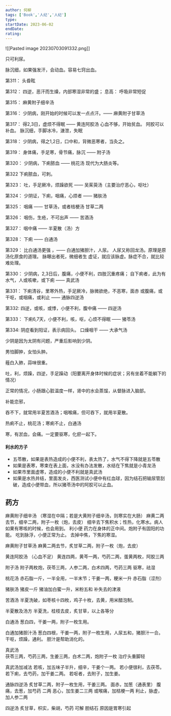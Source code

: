 ```yaml
---
author: 何柳
tags: ['Book','人纪','人纪']
type: 
startDate: 2023-06-02
endDate:
rating: 
---
```

![[Pasted image 20230703091332.png]]

只可利尿。


脉沉细，如果强发汗，会动血。容易七窍出血。




第311：
	头昏眩

第312：
	四逆，恶汗而生燥，内部寒湿非常的盛；
	息高： 呼吸非常短促 


第315：
	麻黄附子细辛汤

第316：
	少阴病，刚开始的时候可以发一点点汗。—— 麻黄附子甘草汤 
	

第317：
	得2,3日，虚烦不得眠 —— 黄连阿胶汤 
	心血不够，开始贫血。
	阿胶可以补血。
	脉沉细，手脚冰冷，溏泄，失眠

第318：
	少阴病，得之1,2日，口中和，背微恶寒者，当灸之。

第319：
	身体痛，手足寒，骨节痛，脉沉 —— 附子汤 
	

第320：
	少阴病，下痢脓血 —— 桃花汤
	现代为大肠炎等。

第322
	下痢脓血，可刺。

第323：
	吐，手足厥冷，烦躁欲死 —— 吴茱萸汤（主要治疗恶心，呕吐）

第324：
	少阴证，下痢，咽痛，心烦者 —— 猪肤汤 
	

第325：
	咽痛 —— 甘草汤，或者桔梗汤
	甘草二两


第326：
	咽伤，生疮，不可出声 —— 苦酒汤 
	

第327：
	咽中痛 —— 半夏散（汤）方

第328：
	下痢 —— 白通汤

第329：
	比白通汤更强 ，—— 白通加猪胆汁，人尿。
	人尿又称回龙汤。原理是原汤化原食的道理。
	脉曝出者死，微细者生
	虚证，就应该脉虚。脉症不合，就比较难处理。


第330：
	少阴病，2,3日后，腹痛，小便不利，四肢沉重疼痛；
	自下痢者，此为有水气，人或咳嗽，或下痢 —— 真武汤 
	

第331： 
	下痢清谷，里寒外热，手足厥冷，脉微欲绝，不恶寒，面赤
	或腹痛，或干呕，或咽痛，或利止 —— 通脉四逆汤


第332: 
	四逆，或咳，或悸，小便不利，腹中痛 —— 四逆汤


第333： 
	下痢6,7天，小便不利，咳，呕，心烦不得眠 —— 猪苓汤

第334:
	阴症看到阳证，表示病回头。
	口燥咽干 —— 大承气汤 












少阴是因为太阴有问题，严重后影响到少阴。




男怕脚肿，女怕头肿。

薤白入肺，蒜味很重。

吐，利，烦躁，四逆，手足躁动（阳要离开身体时候的症状；另有坐着不能躺下的情况）

正常的情况，小肠跟心脏温度一样，肾中的水会蒸馏，从督脉进入脑部。

补能恋邪，


吞不下，就常用半夏苦酒汤；咽喉痛，但可吞下，就用半夏散。

热痢不止，桃花汤；寒痢不止，白通汤

寒，有淤血，会痛。一定要驱寒，化瘀一起下。


#### 利水的方子 
- 五苓散，如果是表热造成的小便不利，表太热了，水气不得下降就是五苓散
- 如果是表寒，寒束在表上面，水没有办法发散，水结在下焦就是小青龙汤 
- 如果市里面虚寒，造成的小便不利就是真武汤 
- 如果是水热并结，里面发炎，西医测试小便中有红血球，因为结石把输尿管刮破，造成小便带血，所以猪苓汤中的阿胶可以止血。









## 药方

麻黄附子细辛汤 （寒湿在中隔；若是大黄附子细辛汤，则寒实在大肠）
	麻黄二两去节，细辛二两，附子一枚（炮，去皮）
	细辛去下焦积水；性热，化寒水。病人如果有寒咳的时候，也会用到。
	利小便
	药力在身体的正中间。炮附子有固阳的功能。
	吃到脉浮，小便正常为止。
	去掉中焦，下焦的寒湿。



麻黄附子甘草汤 
	麻黄二两去节，炙甘草二两，附子一枚（炮，去皮）



黄连阿胶汤 （心血不足）
	黄连四两，黄芩一两，芍药二两，蛋黄两枚，阿胶三两


附子汤 
	附子两枚炮，茯苓三两，人参二两，白术四两，芍药三两
	驱寒，祛湿


桃花汤 
	赤石脂一斤，一半全用，一半末节；干姜一两，粳米一升
	赤石脂（涩剂）


猪肤汤 
	猪皮一斤
	猪油加白蜜一升，米粉五和
	补失去的津液

苦酒汤 
	半夏洗破，如枣核十四枚，鸡子十枚，去黄，用米醋泡制。


半夏散及汤方 
	半夏洗，桂枝去皮，炙甘草，以上各等分


白通汤 
	葱白四，干姜一两，附子一枚生用。


白通加猪胆汁汤 
	葱白四根，干姜一两，附子一枚生用，人尿五和，猪胆汁一合。
	干呕，烦躁，通利。
	胆汁是帮助消化的。



真武汤  
	茯苓三两，芍药三两，生姜三两，白术二两，炮附子一枚
	治疗头重脚轻

真武汤加减法 
	若咳，加五味子半升，细辛，干姜个一两。
	若小便很利，去茯苓。
	若下痢，去芍药，加干姜二两。
	若呕者，去附子，加生姜。


通脉四逆汤 
	炙甘草二两，附子一枚生用，干姜三两。
	面赤，加葱（通表里） 
	腹痛，去葱，加芍药 二两 
	恶心，加生姜二三两 
	或喉痛，加桔梗一两 
	利止，脉虚，加人参二两 


四逆汤
	炙甘草，枳实，柴胡，芍药
	可解 胆结石 
	原因是胃寒引起 

